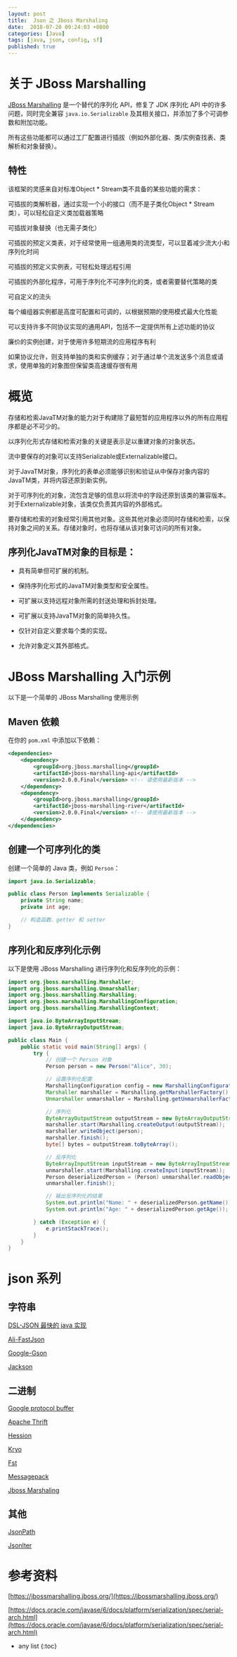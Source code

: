 ```yaml
---
layout: post
title:  Json 之 Jboss Marshaling
date:  2018-07-20 09:24:03 +0800
categories: [Java]
tags: [java, json, config, sf]
published: true
---
```


# 关于 JBoss Marshalling

[JBoss Marshalling](https://jbossmarshalling.jboss.org/) 是一个替代的序列化 API，修复了 JDK 序列化 API 中的许多问题，同时完全兼容 `java.io.Serializable` 及其相关接口，并添加了多个可调参数和附加功能。

所有这些功能都可以通过工厂配置进行插拔（例如外部化器、类/实例查找表、类解析和对象替换）。

## 特性

该框架的灵感来自对标准Object * Stream类不具备的某些功能的需求：

可插拔的类解析器，通过实现一个小的接口（而不是子类化Object * Stream类），可以轻松自定义类加载器策略

可插拔对象替换（也无需子类化）

可插拔的预定义类表，对于经常使用一组通用类的流类型，可以显着减少流大小和序列化时间

可插拔的预定义实例表，可轻松处理远程引用

可插拔的外部化程序，可用于序列化不可序列化的类，或者需要替代策略的类

可自定义的流头

每个编组器实例都是高度可配置和可调的，以根据预期的使用模式最大化性能

可以支持许多不同协议实现的通用API，包括不一定提供所有上述功能的协议

廉价的实例创建，对于使用许多短期流的应用程序有利

如果协议允许，则支持单独的类和实例缓存；对于通过单个流发送多个消息或请求，使用单独的对象图但保留类高速缓存很有用

# 概览

存储和检索JavaTM对象的能力对于构建除了最短暂的应用程序以外的所有应用程序都是必不可少的。

以序列化形式存储和检索对象的关键是表示足以重建对象的对象状态。

流中要保存的对象可以支持Serializable或Externalizable接口。

对于JavaTM对象，序列化的表单必须能够识别和验证从中保存对象内容的JavaTM类，并将内容还原到新实例。

对于可序列化的对象，流包含足够的信息以将流中的字段还原到该类的兼容版本。对于Externalizable对象，该类仅负责其内容的外部格式。

要存储和检索的对象经常引用其他对象。这些其他对象必须同时存储和检索，以保持对象之间的关系。存储对象时，也将存储从该对象可访问的所有对象。

## 序列化JavaTM对象的目标是：

- 具有简单但可扩展的机制。

- 保持序列化形式的JavaTM对象类型和安全属性。

- 可扩展以支持远程对象所需的封送处理和拆封处理。

- 可扩展以支持JavaTM对象的简单持久性。

- 仅针对自定义要求每个类的实现。

- 允许对象定义其外部格式。



# JBoss Marshalling 入门示例

以下是一个简单的 JBoss Marshalling 使用示例

## Maven 依赖

在你的 `pom.xml` 中添加以下依赖：

```xml
<dependencies>
    <dependency>
        <groupId>org.jboss.marshalling</groupId>
        <artifactId>jboss-marshalling-api</artifactId>
        <version>2.0.0.Final</version> <!-- 请使用最新版本 -->
    </dependency>
    <dependency>
        <groupId>org.jboss.marshalling</groupId>
        <artifactId>jboss-marshalling-river</artifactId>
        <version>2.0.0.Final</version> <!-- 请使用最新版本 -->
    </dependency>
</dependencies>
```

## 创建一个可序列化的类

创建一个简单的 Java 类，例如 `Person`：

```java
import java.io.Serializable;

public class Person implements Serializable {
    private String name;
    private int age;

    // 构造函数、getter 和 setter
}
```

## 序列化和反序列化示例

以下是使用 JBoss Marshalling 进行序列化和反序列化的示例：

```java
import org.jboss.marshalling.Marshaller;
import org.jboss.marshalling.Unmarshaller;
import org.jboss.marshalling.Marshalling;
import org.jboss.marshalling.MarshallingConfiguration;
import org.jboss.marshalling.MarshallingContext;

import java.io.ByteArrayInputStream;
import java.io.ByteArrayOutputStream;

public class Main {
    public static void main(String[] args) {
        try {
            // 创建一个 Person 对象
            Person person = new Person("Alice", 30);

            // 设置序列化配置
            MarshallingConfiguration config = new MarshallingConfiguration();
            Marshaller marshaller = Marshalling.getMarshallerFactory().createMarshaller(config);
            Unmarshaller unmarshaller = Marshalling.getUnmarshallerFactory().createUnmarshaller(config);

            // 序列化
            ByteArrayOutputStream outputStream = new ByteArrayOutputStream();
            marshaller.start(Marshalling.createOutput(outputStream));
            marshaller.writeObject(person);
            marshaller.finish();
            byte[] bytes = outputStream.toByteArray();

            // 反序列化
            ByteArrayInputStream inputStream = new ByteArrayInputStream(bytes);
            unmarshaller.start(Marshalling.createInput(inputStream));
            Person deserializedPerson = (Person) unmarshaller.readObject();
            unmarshaller.finish();

            // 输出反序列化的结果
            System.out.println("Name: " + deserializedPerson.getName());
            System.out.println("Age: " + deserializedPerson.getAge());

        } catch (Exception e) {
            e.printStackTrace();
        }
    }
}
```

# json 系列

## 字符串

[DSL-JSON 最快的 java 实现](https://houbb.github.io/2018/07/20/json-01-dsl-json)

[Ali-FastJson](https://houbb.github.io/2018/07/20/json-01-fastjson)

[Google-Gson](https://houbb.github.io/2018/07/20/json-01-gson)

[Jackson](https://houbb.github.io/2018/07/20/json-01-jackson)

## 二进制

[Google protocol buffer](https://houbb.github.io/2018/07/20/json-02-google-protocol-buffer)

[Apache Thrift](https://houbb.github.io/2018/09/20/json-02-apache-thirft)

[Hession](https://houbb.github.io/2018/07/20/json-02-hession)

[Kryo](https://houbb.github.io/2018/07/20/json-02-kryo)

[Fst](https://houbb.github.io/2018/07/20/json-01-fst)

[Messagepack](https://houbb.github.io/2018/07/20/json-02-messagepack)

[Jboss Marshaling](https://houbb.github.io/2018/07/20/json-02-jboss-marshaling)

## 其他

[JsonPath](https://houbb.github.io/2018/07/20/json-03-jsonpath)

[JsonIter](https://houbb.github.io/2018/07/20/json-01-jsoniter)


# 参考资料

[https://jbossmarshalling.jboss.org/](https://jbossmarshalling.jboss.org/)

[https://docs.oracle.com/javase/6/docs/platform/serialization/spec/serial-arch.html](https://docs.oracle.com/javase/6/docs/platform/serialization/spec/serial-arch.html)

* any list
{:toc}